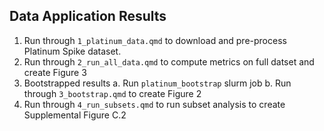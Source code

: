 ## Data Application Results

1. Run through `1_platinum_data.qmd` to download and pre-process Platinum Spike dataset.
2. Run through `2_run_all_data.qmd` to compute metrics on full datset and create Figure 3
3. Bootstrapped results
    a. Run `platinum_bootstrap` slurm job
    b. Run through `3_bootstrap.qmd` to create Figure 2
4. Run through `4_run_subsets.qmd` to run subset analysis to create Supplemental Figure C.2